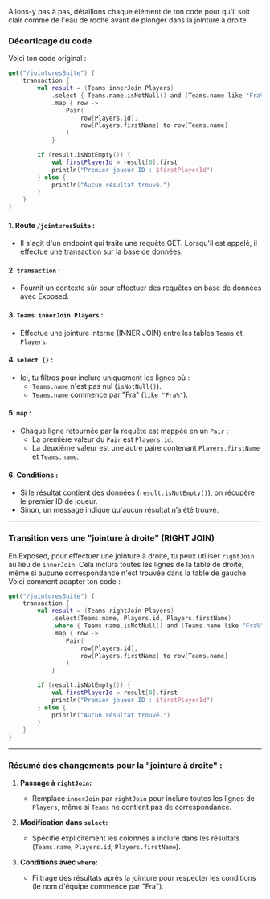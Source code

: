 Allons-y pas à pas, détaillons chaque élément de ton code pour qu'il soit clair comme de l'eau de roche avant de plonger dans la jointure à droite.

### Décorticage du code
Voici ton code original :

```kotlin
get("/jointuresSuite") {
    transaction {
        val result = (Teams innerJoin Players)
            .select { Teams.name.isNotNull() and (Teams.name like "Fra%") }
            .map { row ->
                Pair(
                    row[Players.id],
                    row[Players.firstName] to row[Teams.name]
                )
            }

        if (result.isNotEmpty()) {
            val firstPlayerId = result[0].first
            println("Premier joueur ID : $firstPlayerId")
        } else {
            println("Aucun résultat trouvé.")
        }
    }
}
```

#### 1. **Route `/jointuresSuite` :**
- Il s'agit d'un endpoint qui traite une requête GET. Lorsqu'il est appelé, il effectue une transaction sur la base de données.

#### 2. **`transaction` :**
- Fournit un contexte sûr pour effectuer des requêtes en base de données avec Exposed.

#### 3. **`Teams innerJoin Players` :**
- Effectue une jointure interne (INNER JOIN) entre les tables `Teams` et `Players`.

#### 4. **`select {}` :**
- Ici, tu filtres pour inclure uniquement les lignes où :
    - `Teams.name` n'est pas nul (`isNotNull()`).
    - `Teams.name` commence par "Fra" (`like "Fra%"`).

#### 5. **`map` :**
- Chaque ligne retournée par la requête est mappée en un `Pair` :
    - La première valeur du `Pair` est `Players.id`.
    - La deuxième valeur est une autre paire contenant `Players.firstName` et `Teams.name`.

#### 6. **Conditions :**
- Si le résultat contient des données (`result.isNotEmpty()`), on récupère le premier ID de joueur.
- Sinon, un message indique qu'aucun résultat n’a été trouvé.

---

### Transition vers une "jointure à droite" (RIGHT JOIN)
En Exposed, pour effectuer une jointure à droite, tu peux utiliser `rightJoin` au lieu de `innerJoin`. Cela inclura toutes les lignes de la table de droite, même si aucune correspondance n'est trouvée dans la table de gauche. Voici comment adapter ton code :

```kotlin
get("/jointuresSuite") {
    transaction {
        val result = (Teams rightJoin Players)
            .select(Teams.name, Players.id, Players.firstName)
            .where { Teams.name.isNotNull() and (Teams.name like "Fra%") }
            .map { row ->
                Pair(
                    row[Players.id],
                    row[Players.firstName] to row[Teams.name]
                )
            }

        if (result.isNotEmpty()) {
            val firstPlayerId = result[0].first
            println("Premier joueur ID : $firstPlayerId")
        } else {
            println("Aucun résultat trouvé.")
        }
    }
}
```

---

### Résumé des changements pour la "jointure à droite" :
1. **Passage à `rightJoin`:**
    - Remplace `innerJoin` par `rightJoin` pour inclure toutes les lignes de `Players`, même si `Teams` ne contient pas de correspondance.

2. **Modification dans `select`:**
    - Spécifie explicitement les colonnes à inclure dans les résultats (`Teams.name`, `Players.id`, `Players.firstName`).

3. **Conditions avec `where`:**
    - Filtrage des résultats après la jointure pour respecter les conditions (le nom d'équipe commence par "Fra").
